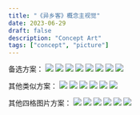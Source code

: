 ```yaml
---
title: "《异乡客》概念主视觉"
date: 2023-06-29
draft: false
description: "Concept Art"
tags: ["concept", "picture"]
---
```

备选方案：
<img class="thumbnailshadow" src="1.png"/>
<img class="thumbnailshadow" src="2.png"/>
<img class="thumbnailshadow" src="3.png"/>
<img class="thumbnailshadow" src="4.png"/>
<img class="thumbnailshadow" src="5.png"/>
<img class="thumbnailshadow" src="6.png"/>
<img class="thumbnailshadow" src="7.png"/>
<img class="thumbnailshadow" src="8.png"/>

其他类似方案：
<img class="thumbnailshadow" src="9.png"/>
<img class="thumbnailshadow" src="featured.png"/>
<img class="thumbnailshadow" src="11.png"/>
<img class="thumbnailshadow" src="12.png"/>
<img class="thumbnailshadow" src="13.png"/>
<img class="thumbnailshadow" src="14.png"/>

其他四格图片方案：
<img class="thumbnailshadow" src="21.png"/>
<img class="thumbnailshadow" src="22.png"/>
<img class="thumbnailshadow" src="23.png"/>
<img class="thumbnailshadow" src="24.png"/>
<img class="thumbnailshadow" src="25.png"/>
<img class="thumbnailshadow" src="26.png"/>


